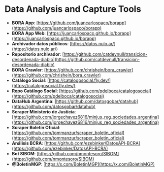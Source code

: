 # Data Analysis and Capture Tools

- **BORA App**: [https://github.com/juancarlospaco/borapp](https://github.com/juancarlospaco/borapp)
- **BORA App Web**: [https://juancarlospaco.github.io/borapp](https://juancarlospaco.github.io/borapp)
- **Archivador datos públicos**: [https://datos.nulo.ar/](https://datos.nulo.ar/)
- **Repositorio archivador**: [https://github.com/catdevnull/transicion-desordenada-diablo](https://github.com/catdevnull/transicion-desordenada-diablo)
- **BORA Crawler**: [https://github.com/chrishein/bora_crawler](https://github.com/chrishein/bora_crawler)
- **Catálogo Social**: [https://catalogosocial.fly.dev/](https://catalogosocial.fly.dev/)
- **Repo Catálogo Social**: [https://github.com/pdelboca/catalogosocial](https://github.com/pdelboca/catalogosocial)
- **DataHub Argentina**: [https://github.com/datosgobar/datahub](https://github.com/datosgobar/datahub)
- **Scraper Ministerio de Justicia**: [https://github.com/jorgechavez6816/minjus_reg_sociedades_argentina](https://github.com/jorgechavez6816/minjus_reg_sociedades_argentina)
- **Scraper Boletín Oficial**: [https://github.com/tommanzur/scraper_boletin_oficial](https://github.com/tommanzur/scraper_boletin_oficial)
- **Análisis BCRA**: [https://github.com/ezebinker/DatosAPI-BCRA](https://github.com/ezebinker/DatosAPI-BCRA)
- **Bot SIBOM**: [https://github.com/nmontesoro/SIBOM](https://github.com/nmontesoro/SIBOM)
- **@BoletinMGP**: [https://x.com/BoletinMGP](https://x.com/BoletinMGP)
